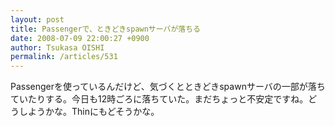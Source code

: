 ```yaml
---
layout: post
title: Passengerで、ときどきspawnサーバが落ちる
date: 2008-07-09 22:00:27 +0900
author: Tsukasa OISHI
permalink: /articles/531
---
```


Passengerを使っているんだけど、気づくとときどきspawnサーバの一部が落ちていたりする。今日も12時ごろに落ちていた。まだちょっと不安定ですね。どうしようかな。Thinにもどそうかな。

